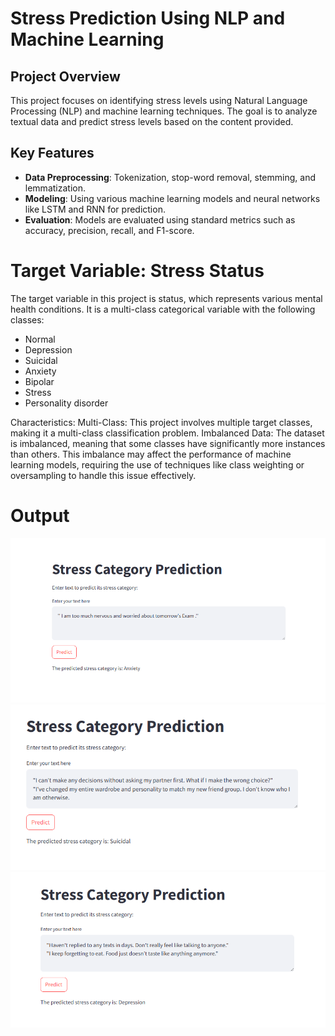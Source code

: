 # Stress Prediction Using NLP and Machine Learning

## Project Overview
This project focuses on identifying stress levels using Natural Language Processing (NLP) and machine learning techniques. The goal is to analyze textual data and predict stress levels based on the content provided.

## Key Features
- **Data Preprocessing**: Tokenization, stop-word removal, stemming, and lemmatization.
- **Modeling**: Using various machine learning models and neural networks like LSTM and RNN for prediction.
- **Evaluation**: Models are evaluated using standard metrics such as accuracy, precision, recall, and F1-score.

# Target Variable: Stress Status

The target variable in this project is status, which represents various mental health conditions. It is a multi-class categorical variable with the following classes:

* Normal
* Depression
* Suicidal
* Anxiety
* Bipolar
* Stress
* Personality disorder

Characteristics:
    Multi-Class: This project involves multiple target classes, making it a multi-class classification problem.
    Imbalanced Data: The dataset is imbalanced, meaning that some classes have significantly more instances than others. This imbalance may affect the performance of machine learning models, requiring the use of techniques like class weighting or oversampling to handle this issue effectively.


# Output 

![Alt text](ouput.PNG)
![Alt text](ouput3.PNG)
![Alt text](ouput2.PNG)